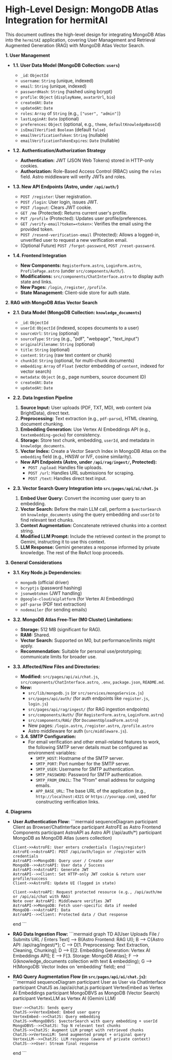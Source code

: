 # High-Level Design: MongoDB Atlas Integration for hermitAI

This document outlines the high-level design for integrating MongoDB Atlas into the `hermitAI` application, covering User Management and Retrieval Augmented Generation (RAG) with MongoDB Atlas Vector Search.

**1. User Management**

*   **1.1. User Data Model (MongoDB Collection: `users`)**
    *   `_id`: `ObjectId`
    *   `username`: `String` (unique, indexed)
    *   `email`: `String` (unique, indexed)
    *   `passwordHash`: `String` (hashed using bcrypt)
    *   `profile`: `Object` (`displayName`, `avatarUrl`, `bio`)
    *   `createdAt`: `Date`
    *   `updatedAt`: `Date`
    *   `roles`: `Array` of `String` (e.g., `["user", "admin"]`)
    *   `lastLoginAt`: `Date` (optional)
    *   `preferences`: `Object` (optional, e.g., `theme`, `defaultKnowledgeBaseId`)
    *   `isEmailVerified`: `Boolean` (default `false`)
    *   `emailVerificationToken`: `String` (nullable)
    *   `emailVerificationTokenExpires`: `Date` (nullable)

*   **1.2. Authentication/Authorization Strategy**
    *   **Authentication:** JWT (JSON Web Tokens) stored in HTTP-only cookies.
    *   **Authorization:** Role-Based Access Control (RBAC) using the `roles` field. Astro middleware will verify JWTs and roles.

*   **1.3. New API Endpoints (Astro, under `/api/auth/`)**
    *   `POST /register`: User registration.
    *   `POST /login`: User login, issues JWT.
    *   `POST /logout`: Clears JWT cookie.
    *   `GET /me` (Protected): Returns current user's profile.
    *   `PUT /profile` (Protected): Updates user profile/preferences.
    *   `GET /verify-email?token=<token>`: Verifies the email using the provided token.
    *   `POST /resend-verification-email` (Protected): Allows a logged-in, unverified user to request a new verification email.
    *   (Optional Future) `POST /forgot-password`, `POST /reset-password`.

*   **1.4. Frontend Integration**
    *   **New Components:** `RegisterForm.astro`, `LoginForm.astro`, `ProfilePage.astro` (under `src/components/Auth/`).
    *   **Modifications:** `src/components/ChatInterface.astro` to display auth state and links.
    *   **New Pages:** `/login`, `/register`, `/profile`.
    *   **State Management:** Client-side store for auth state.

**2. RAG with MongoDB Atlas Vector Search**

*   **2.1. Data Model (MongoDB Collection: `knowledge_documents`)**
    *   `_id`: `ObjectId`
    *   `userId`: `ObjectId` (indexed, scopes documents to a user)
    *   `sourceUrl`: `String` (optional)
    *   `sourceType`: `String` (e.g., "pdf", "webpage", "text_input")
    *   `originalFilename`: `String` (optional)
    *   `title`: `String` (optional)
    *   `content`: `String` (raw text content or chunk)
    *   `chunkId`: `String` (optional, for multi-chunk documents)
    *   `embedding`: `Array` of `Float` (vector embedding of `content`, indexed for vector search)
    *   `metadata`: `Object` (e.g., page numbers, source document ID)
    *   `createdAt`: `Date`
    *   `updatedAt`: `Date`

*   **2.2. Data Ingestion Pipeline**
    1.  **Source Input:** User uploads (PDF, TXT, MD), web content (via BrightData), direct text.
    2.  **Preprocessing:** Text extraction (e.g., `pdf-parse`), HTML cleaning, document chunking.
    3.  **Embedding Generation:** Use Vertex AI Embeddings API (e.g., `textembedding-gecko`) for consistency.
    4.  **Storage:** Store text chunk, embedding, `userId`, and metadata in `knowledge_documents`.
    5.  **Vector Index:** Create a Vector Search Index in MongoDB Atlas on the `embedding` field (e.g., HNSW or IVF, cosine similarity).
    *   **New API Endpoints (Astro, under `/api/rag/ingest/`, Protected):**
        *   `POST /upload`: Handles file uploads.
        *   `POST /url`: Handles URL submissions for scraping.
        *   `POST /text`: Handles direct text input.

*   **2.3. Vector Search Query Integration into `src/pages/api/ai/chat.js`**
    1.  **Embed User Query:** Convert the incoming user query to an embedding.
    2.  **Vector Search:** Before the main LLM call, perform a `$vectorSearch` on `knowledge_documents` using the query embedding and `userId` to find relevant text chunks.
    3.  **Context Augmentation:** Concatenate retrieved chunks into a context string.
    4.  **Modified LLM Prompt:** Include the retrieved context in the prompt to Gemini, instructing it to use this context.
    5.  **LLM Response:** Gemini generates a response informed by private knowledge. The rest of the ReAct loop proceeds.

**3. General Considerations**

*   **3.1. Key Node.js Dependencies:**
    *   `mongodb` (official driver)
    *   `bcryptjs` (password hashing)
    *   `jsonwebtoken` (JWT handling)
    *   `@google-cloud/aiplatform` (for Vertex AI Embeddings)
    *   `pdf-parse` (PDF text extraction)
    *   `nodemailer` (for sending emails)

*   **3.2. MongoDB Atlas Free-Tier (M0 Cluster) Limitations:**
    *   **Storage:** 512 MB (significant for RAG).
    *   **RAM:** Shared.
    *   **Vector Search:** Supported on M0, but performance/limits might apply.
    *   **Recommendation:** Suitable for personal use/prototyping; communicate limits for broader use.

*   **3.3. Affected/New Files and Directories:**
    *   **Modified:** `src/pages/api/ai/chat.js`, `src/components/ChatInterface.astro`, `.env`, `package.json`, `README.md`.
    *   **New:**
        *   `src/lib/mongodb.js` (or `src/services/mongoService.js`)
        *   `src/pages/api/auth/` (for auth endpoints like `register.js`, `login.js`)
        *   `src/pages/api/rag/ingest/` (for RAG ingestion endpoints)
        *   `src/components/Auth/` (for `RegisterForm.astro`, `LoginForm.astro`)
        *   `src/components/RAG/` (for `DocumentUploadForm.astro`)
        *   New pages: `/login.astro`, `/register.astro`, `/profile.astro`
        *   Astro middleware for auth (`src/middleware.js`).
    *   **3.4. SMTP Configuration:**
        *   For email verification and other email-related features to work, the following SMTP server details must be configured as environment variables:
            *   `SMTP_HOST`: Hostname of the SMTP server.
            *   `SMTP_PORT`: Port number for the SMTP server.
            *   `SMTP_USER`: Username for SMTP authentication.
            *   `SMTP_PASSWORD`: Password for SMTP authentication.
            *   `SMTP_FROM_EMAIL`: The "From" email address for outgoing emails.
            *   `APP_BASE_URL`: The base URL of the application (e.g., `http://localhost:4321` or `https://yourapp.com`), used for constructing verification links.

**4. Diagrams**

*   **User Authentication Flow:**
    \`\`\`mermaid
    sequenceDiagram
        participant Client as Browser/ChatInterface
        participant AstroFE as Astro Frontend Components
        participant AstroAPI as Astro API (/api/auth/*)
        participant MongoDB as MongoDB Atlas (users collection)

        Client->>AstroFE: User enters credentials (login/register)
        AstroFE->>AstroAPI: POST /api/auth/login or /register with credentials
        AstroAPI->>MongoDB: Query user / Create user
        MongoDB-->>AstroAPI: User data / Success
        AstroAPI->>AstroAPI: Generate JWT
        AstroAPI-->>Client: Set HTTP-only JWT cookie & return user profile/success
        Client->>AstroFE: Update UI (logged in state)

        Client->>AstroAPI: Request protected resource (e.g., /api/auth/me or /api/ai/chat with RAG)
        Note over AstroAPI: Middleware verifies JWT
        AstroAPI->>MongoDB: Fetch user-specific data if needed
        MongoDB-->>AstroAPI: Data
        AstroAPI-->>Client: Protected data / Chat response
    end
    \`\`\`

*   **RAG Data Ingestion Flow:**
    \`\`\`mermaid
    graph TD
        A[User Uploads File / Submits URL / Enters Text] --> B(Astro Frontend: RAG UI);
        B --> C{Astro API: /api/rag/ingest/*};
        C --> D[1. Preprocessing: Text Extraction, Cleaning, Chunking];
        D --> E[2. Embedding Generation: Vertex AI Embeddings API];
        E --> F[3. Storage: MongoDB Atlas];
        F --> G(knowledge_documents collection with text & embedding);
        G --> H(MongoDB: Vector Index on 'embedding' field);
    end
    \`\`\`

*   **RAG Query Augmentation Flow (in `src/pages/api/ai/chat.js`):**
    \`\`\`mermaid
    sequenceDiagram
        participant User as User via ChatInterface
        participant ChatJS as /api/ai/chat.js
        participant VertexEmbed as Vertex AI Embeddings
        participant MongoDBVS as MongoDB (Vector Search)
        participant VertexLLM as Vertex AI (Gemini LLM)

        User->>ChatJS: Sends query
        ChatJS->>VertexEmbed: Embed user query
        VertexEmbed-->>ChatJS: Query embedding
        ChatJS->>MongoDBVS: $vectorSearch with query embedding + userId
        MongoDBVS-->>ChatJS: Top N relevant text chunks
        ChatJS->>ChatJS: Augment LLM prompt with retrieved chunks
        ChatJS->>VertexLLM: Send augmented prompt + original query
        VertexLLM-->>ChatJS: LLM response (aware of private context)
        ChatJS-->>User: Stream final response
    end
    \`\`\`
